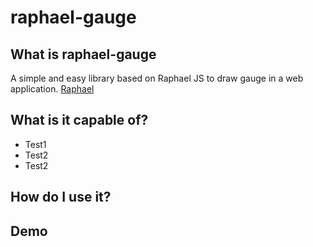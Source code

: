 # raphael-gauge


## What is raphael-gauge
A simple and easy library based on Raphael JS to draw gauge in a web application.
[Raphael](http://raphaeljs.com/)

## What is it capable of?
- Test1
- Test2
- Test2

## How do I use it?

## Demo


